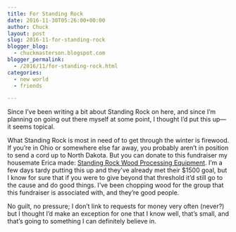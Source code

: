 ```yaml
---
title: For Standing Rock
date: 2016-11-30T05:26:00+00:00
author: Chuck
layout: post
slug: 2016-11-for-standing-rock
blogger_blog:
  - chuckmasterson.blogspot.com
blogger_permalink:
  - /2016/11/for-standing-rock.html
categories:
  - new world
  - friends

---
```


Since I’ve been writing a bit about Standing Rock on here, and since
I’m planning on going out there myself at some point, I thought I’d
put this up—it seems topical.

What Standing Rock is most in
need of to get through the winter is firewood. If you’re in Ohio or
somewhere else far away, you probably aren’t in position to send a cord
up to North Dakota. But you can donate to this fundraiser my housemate Erica
made: [Standing Rock Wood Processing Equipment](https://www.crowdrise.com/standing-rock-wood-processing-equipment/fundraiser/ericaseltzer-schultz). I’m a few
days tardy putting this up and they’ve already met their $1500 goal, but
I know for sure that if you were to give beyond that threshold it’d still
go to the cause and do good things. I’ve been chopping wood for the group
that this fundraiser is associated with, and they’re good people.

No guilt, no pressure; I don’t link to requests for money
very often (never?) but I thought I’d make an exception for one that I
know well, that’s small, and that’s going to something I can
definitely believe in.

